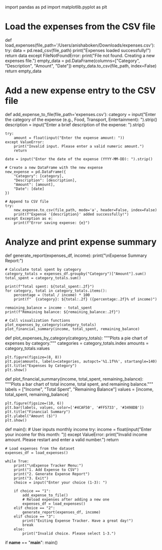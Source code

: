 import pandas as pd
import matplotlib.pyplot as plt

# Load the expenses from the CSV file
def load_expenses(file_path='/Users/anishaboken/Downloads/expenses.csv'):
    try:
        data = pd.read_csv(file_path)
        print("Expenses loaded successfully!")
        return data
    except FileNotFoundError:
        print("File not found. Creating a new expenses file.")
        empty_data = pd.DataFrame(columns=["Category", "Description", "Amount", "Date"])
        empty_data.to_csv(file_path, index=False)
        return empty_data

# Add a new expense entry to the CSV file
def add_expense_to_file(file_path='expenses.csv'):
    category = input("Enter the category of the expense (e.g., Food, Transport, Entertainment): ").strip()
    description = input("Enter a brief description of the expense: ").strip()
    
    try:
        amount = float(input("Enter the expense amount: "))
    except ValueError:
        print("Invalid input. Please enter a valid numeric amount.")
        return
    
    date = input("Enter the date of the expense (YYYY-MM-DD): ").strip()

    # Create a new DataFrame with the new expense
    new_expense = pd.DataFrame({
        "Category": [category],
        "Description": [description],
        "Amount": [amount],
        "Date": [date]
    })

    # Append to CSV file
    try:
        new_expense.to_csv(file_path, mode='a', header=False, index=False)
        print(f"Expense '{description}' added successfully!")
    except Exception as e:
        print(f"Error saving expense: {e}")

# Analyze and print expense summary
def generate_report(expenses_df, income):
    print("\nExpense Summary Report:")
    
    # Calculate total spent by category
    category_totals = expenses_df.groupby("Category")["Amount"].sum()
    total_spent = category_totals.sum()
    
    print(f"Total spent: ${total_spent:.2f}")
    for category, total in category_totals.items():
        percentage = (total / income) * 100
        print(f"  {category}: ${total:.2f} ({percentage:.2f}% of income)")
    
    remaining_balance = income - total_spent
    print(f"Remaining balance: ${remaining_balance:.2f}")

    # Call visualization functions
    plot_expenses_by_category(category_totals)
    plot_financial_summary(income, total_spent, remaining_balance)

def plot_expenses_by_category(category_totals):
    """Plots a pie chart of expenses by category."""
    categories = category_totals.index
    amounts = category_totals.values

    plt.figure(figsize=(8, 8))
    plt.pie(amounts, labels=categories, autopct='%1.1f%%', startangle=140)
    plt.title("Expenses by Category")
    plt.show()

def plot_financial_summary(income, total_spent, remaining_balance):
    """Plots a bar chart of total income, total spent, and remaining balance."""
    labels = ["Income", "Total Spent", "Remaining Balance"]
    values = [income, total_spent, remaining_balance]

    plt.figure(figsize=(10, 6))
    plt.bar(labels, values, color=['#4CAF50', '#FF5733', '#3498DB'])
    plt.title("Financial Summary")
    plt.ylabel("Amount ($)")
    plt.show()

def main():
    # User inputs monthly income
    try:
        income = float(input("Enter your income for this month: "))
    except ValueError:
        print("Invalid income amount. Please restart and enter a valid number.")
        return

    # Load expenses from the dataset
    expenses_df = load_expenses()

    while True:
        print("\nExpense Tracker Menu:")
        print("1. Add Expense to CSV")
        print("2. Generate Expense Report")
        print("3. Exit")
        choice = input("Enter your choice (1-3): ")

        if choice == "1":
            add_expense_to_file()
            # Reload expenses after adding a new one
            expenses_df = load_expenses()
        elif choice == "2":
            generate_report(expenses_df, income)
        elif choice == "3":
            print("Exiting Expense Tracker. Have a great day!")
            break
        else:
            print("Invalid choice. Please select 1-3.")

if __name__ == "__main__":
    main()

